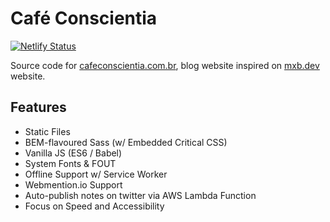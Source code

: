 # Café Conscientia

[![Netlify Status](https://api.netlify.com/api/v1/badges/cb69a266-c4ab-4309-8203-f5c8562c7b20/deploy-status)](https://app.netlify.com/sites/cafeconscientia/deploys)

Source code for [cafeconscientia.com.br](https://cafeconscientia.com.br), blog website inspired on [mxb.dev](https://mxb.dev) website.  

## Features

* Static Files
* BEM-flavoured Sass (w/ Embedded Critical CSS)
* Vanilla JS (ES6 / Babel)
* System Fonts & FOUT
* Offline Support w/ Service Worker
* Webmention.io Support
* Auto-publish notes on twitter via AWS Lambda Function
* Focus on Speed and Accessibility
